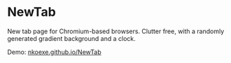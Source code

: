 # NewTab

New tab page for Chromium-based browsers. Clutter free, with a randomly generated gradient background and a clock.

Demo: [nkoexe.github.io/NewTab](https://nkoexe.github.io/NewTab/)
